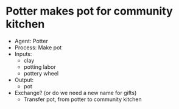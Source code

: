 # Potter makes pot for community kitchen

* Agent: Potter
* Process: Make pot
* Inputs:
    * clay
    * potting labor
    * pottery wheel
* Output:
    * pot
* Exchange? (or do we need a new name for gifts)
    * Transfer pot, from potter to community kitchen
